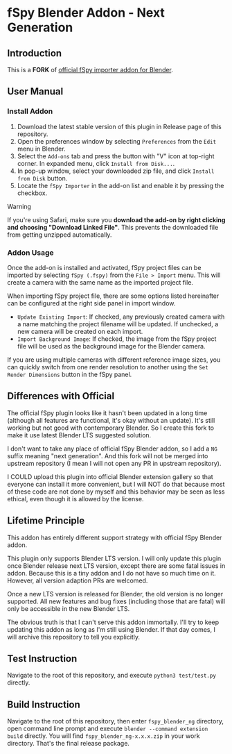 # fSpy Blender Addon - Next Generation

## Introduction

This is a **FORK** of [official fSpy importer addon for Blender](https://github.com/stuffmatic/fSpy-Blender).

## User Manual

### Install Addon

1. Download the latest stable version of this plugin in Release page of this repository.
1. Open the preferences window by selecting `Preferences` from the `Edit` menu in Blender.
1. Select the `Add-ons` tab and press the button with "V" icon at top-right corner. In expanded menu, click `Install from Disk...`.
1. In pop-up window, select your downloaded zip file, and click `Install from Disk` button.
1. Locate the `fSpy Importer` in the add-on list and enable it by pressing the checkbox.

> [!WARNING]  
> If you're using Safari, make sure you __download the add-on by right clicking and choosing "Download Linked File"__. This prevents the downloaded file from getting unzipped automatically.

### Addon Usage

Once the add-on is installed and activated, fSpy project files can be imported by selecting `fSpy (.fspy)` from the `File > Import` menu. This will create a camera with the same name as the imported project file.

When importing fSpy project file, there are some options listed hereinafter can be configured at the right side panel in import window.

* `Update Existing Import`: If checked, any previously created camera with a name matching the project filename will be updated. If unchecked, a new camera will be created on each import. 
* `Import Background Image`: If checked, the image from the fSpy project file will be used as the background image for the Blender camera.

If you are using multiple cameras with different reference image sizes, you can quickly switch from one render resolution to another using the `Set Render Dimensions` button in the fSpy panel.

## Differences with Official

The official fSpy plugin looks like it hasn't been updated in a long time (although all features are functional, it's okay without an update). It's still working but not good with contemporary Blender. So I create this fork to make it use latest Blender LTS suggested solution.

I don't want to take any place of official fSpy Blender addon, so I add a `NG` suffix meaning "next generation". And this fork will not be merged into upstream repository (I mean I will not open any PR in upstream repository).

I COULD upload this plugin into official Blender extension gallery so that everyone can install it more convenient, but I will NOT do that because most of these code are not done by myself and this behavior may be seen as less ethical, even though it is allowed by the license.

## Lifetime Principle

This addon has entirely different support strategy with official fSpy Blender addon.

This plugin only supports Blender LTS version. I will only update this plugin once Blender release next LTS version, except there are some fatal issues in addon. Because this is a tiny addon and I do not have so much time on it. However, all version adaption PRs are welcomed.

Once a new LTS version is released for Blender, the old version is no longer supported. All new features and bug fixes (including those that are fatal) will only be accessible in the new Blender LTS.

The obvious truth is that I can't serve this addon immortally. I'll try to keep updating this addon as long as I'm still using Blender. If that day comes, I will archive this repository to tell you explicitly.

## Test Instruction

Navigate to the root of this repository, and execute `python3 test/test.py` directly.

## Build Instruction

Navigate to the root of this repository, then enter `fspy_blender_ng` directory, open command line prompt and execute `blender --command extension build` directly. You will find `fspy_blender_ng-x.x.x.zip` in your work directory. That's the final release package.
